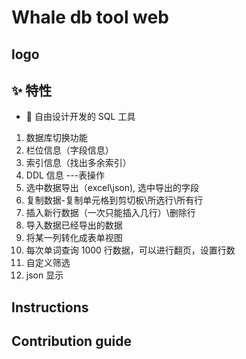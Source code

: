 # Whale db tool web

## logo

## ✨ 特性

- 🌈 自由设计开发的 SQL 工具

1. 数据库切换功能
2. 栏位信息（字段信息）
3. 索引信息（找出多余索引）
4. DDL 信息
   ---表操作
5. 选中数据导出（excel\json), 选中导出的字段
6. 复制数据-复制单元格到剪切板\所选行\所有行
7. 插入新行数据（一次只能插入几行）\删除行
8. 导入数据已经导出的数据
9. 将某一列转化成表单视图
10. 每次单词查询 1000 行数据，可以进行翻页，设置行数
11. 自定义筛选
12. json 显示

## Instructions

## Contribution guide
